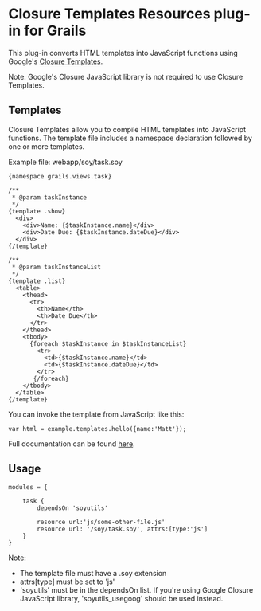 # Closure Templates Resources plug-in for Grails

This plug-in converts HTML templates into JavaScript functions using Google's [Closure Templates](http://code.google.com/closure/templates/).

Note: Google's Closure JavaScript library is not required to use Closure Templates.

## Templates

Closure Templates allow you to compile HTML templates into JavaScript functions. The template file includes a namespace declaration followed by one or more templates. 

Example file: webapp/soy/task.soy

    {namespace grails.views.task}

    /**
     * @param taskInstance
     */
    {template .show}
      <div>
        <div>Name: {$taskInstance.name}</div>
        <div>Date Due: {$taskInstance.dateDue}</div>
      </div>
    {/template}

    /**
     * @param taskInstanceList
     */
    {template .list}
      <table>
        <thead>
          <tr>
            <th>Name</th>
            <th>Date Due</th>
          </tr>
        </thead>
        <tbody>
          {foreach $taskInstance in $taskInstanceList}
            <tr>
              <td>{$taskInstance.name}</td>
              <td>{$taskInstance.dateDue}</td>
            </tr>
           {/foreach}
        </tbody>
      </table>
    {/template}

You can invoke the template from JavaScript like this:

    var html = example.templates.hello({name:'Matt'});

Full documentation can be found [here](http://code.google.com/closure/templates/docs/overview.html).

## Usage

    modules = {
    
        task {
            dependsOn 'soyutils'

            resource url:'js/some-other-file.js'
            resource url: '/soy/task.soy', attrs:[type:'js']
        }
    }
    
Note:

*   The template file must have a .soy extension
*   attrs[type] must be set to 'js'
*   'soyutils' must be in the dependsOn list. If you're using Google Closure JavaScript library, 'soyutils_usegoog' should be used instead.

